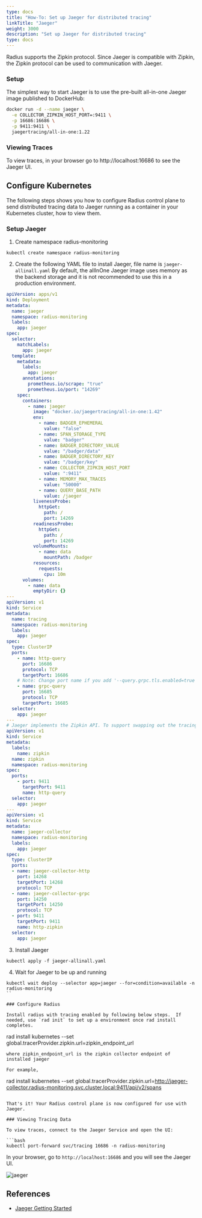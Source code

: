 ```yaml
---
type: docs
title: "How-To: Set up Jaeger for distributed tracing"
linkTitle: "Jaeger"
weight: 3000
description: "Set up Jaeger for distributed tracing"
type: docs
---
```


Radius supports the Zipkin protocol. Since Jaeger is compatible with Zipkin, the Zipkin protocol can be used to communication with Jaeger.

### Setup

The simplest way to start Jaeger is to use the pre-built all-in-one Jaeger image published to DockerHub:

```bash
docker run -d --name jaeger \
  -e COLLECTOR_ZIPKIN_HOST_PORT=:9411 \
  -p 16686:16686 \
  -p 9411:9411 \
  jaegertracing/all-in-one:1.22
```


### Viewing Traces
To view traces, in your browser go to http://localhost:16686 to see the Jaeger UI.

## Configure Kubernetes
The following steps shows you how to configure Radius control plane to send distributed tracing data to Jaeger running as a container in your Kubernetes cluster, how to view them.

### Setup Jaeger

1. Create namespace radius-monitoring
```
kubectl create namespace radius-monitoring
```

2. Create the following YAML file to install Jaeger, file name is `jaeger-allinall.yaml`
By default, the allInOne Jaeger image uses memory as the backend storage and it is not recommended to use this in a production environment.

```yaml
apiVersion: apps/v1
kind: Deployment
metadata:
  name: jaeger
  namespace: radius-monitoring
  labels:
    app: jaeger
spec:
  selector:
    matchLabels:
      app: jaeger
  template:
    metadata:
      labels:
        app: jaeger
      annotations:
        prometheus.io/scrape: "true"
        prometheus.io/port: "14269"
    spec:
      containers:
        - name: jaeger
          image: "docker.io/jaegertracing/all-in-one:1.42"
          env:
            - name: BADGER_EPHEMERAL
              value: "false"
            - name: SPAN_STORAGE_TYPE
              value: "badger"
            - name: BADGER_DIRECTORY_VALUE
              value: "/badger/data"
            - name: BADGER_DIRECTORY_KEY
              value: "/badger/key"
            - name: COLLECTOR_ZIPKIN_HOST_PORT
              value: ":9411"
            - name: MEMORY_MAX_TRACES
              value: "50000"
            - name: QUERY_BASE_PATH
              value: /jaeger
          livenessProbe:
            httpGet:
              path: /
              port: 14269
          readinessProbe:
            httpGet:
              path: /
              port: 14269
          volumeMounts:
            - name: data
              mountPath: /badger
          resources:
            requests:
              cpu: 10m
      volumes:
        - name: data
          emptyDir: {}
---
apiVersion: v1
kind: Service
metadata:
  name: tracing
  namespace: radius-monitoring
  labels:
    app: jaeger
spec:
  type: ClusterIP
  ports:
    - name: http-query
      port: 16686
      protocol: TCP
      targetPort: 16686
    # Note: Change port name if you add '--query.grpc.tls.enabled=true'
    - name: grpc-query
      port: 16685
      protocol: TCP
      targetPort: 16685
  selector:
    app: jaeger
---
# Jaeger implements the Zipkin API. To support swapping out the tracing backend, we use a Service named Zipkin.
apiVersion: v1
kind: Service
metadata:
  labels:
    name: zipkin
  name: zipkin
  namespace: radius-monitoring
spec:
  ports:
    - port: 9411
      targetPort: 9411
      name: http-query
  selector:
    app: jaeger
---
apiVersion: v1
kind: Service
metadata:
  name: jaeger-collector
  namespace: radius-monitoring
  labels:
    app: jaeger
spec:
  type: ClusterIP
  ports:
  - name: jaeger-collector-http
    port: 14268
    targetPort: 14268
    protocol: TCP
  - name: jaeger-collector-grpc
    port: 14250
    targetPort: 14250
    protocol: TCP
  - port: 9411
    targetPort: 9411
    name: http-zipkin
  selector:
    app: jaeger
```

3. Install Jaeger
```
kubectl apply -f jaeger-allinall.yaml
```

4. Wait for Jaeger to be up and running
```
kubectl wait deploy --selector app=jaeger --for=condition=available -n radius-monitoring
``

### Configure Radius

Install radius with tracing enabled by following below steps.  If needed, use `rad init` to set up a environment once rad install completes. 

```
rad install kubernetes --set  global.tracerProvider.zipkin.url=zipkin_endpoint_url
```
where zipkin_endpoint_url is the zipkin collector endpoint of installed jaeger

For example, 
```
rad install kubernetes --set  global.tracerProvider.zipkin.url=http://jaeger-collector.radius-monitoring.svc.cluster.local:9411/api/v2/spans
```

That's it! Your Radius control plane is now configured for use with Jaeger.

### Viewing Tracing Data

To view traces, connect to the Jaeger Service and open the UI:

```bash
kubectl port-forward svc/tracing 16686 -n radius-monitoring 
```

In your browser, go to `http://localhost:16686` and you will see the Jaeger UI.

![jaeger](/images/jaeger_ui.png)

## References
- [Jaeger Getting Started](https://www.jaegertracing.io/docs/1.21/getting-started/#all-in-one)